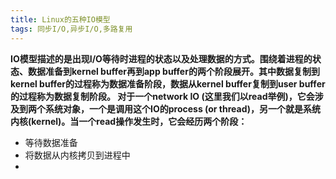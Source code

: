 ```yaml
---
title: Linux的五种IO模型
tags: 同步I/O,异步I/O,多路复用
---
```


**IO模型描述的是出现I/O等待时进程的状态以及处理数据的方式。围绕着进程的状态、数据准备到kernel buffer再到app buffer的两个阶段展开。其中数据复制到kernel buffer的过程称为数据准备阶段，数据从kernel buffer复制到user buffer的过程称为数据复制阶段。
对于一个network IO (这里我们以read举例)，它会涉及到两个系统对象，一个是调用这个IO的process (or thread)，另一个就是系统内核(kernel)。当一个read操作发生时，它会经历两个阶段：**
- 等待数据准备
- 将数据从内核拷贝到进程中
-




